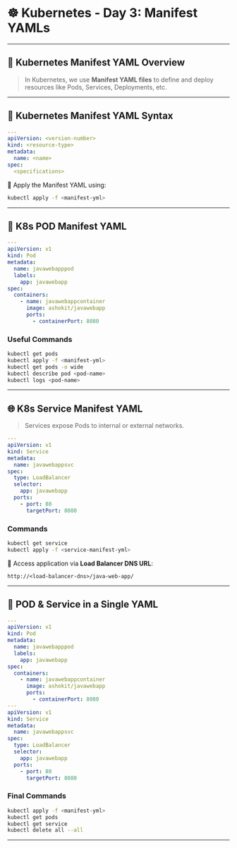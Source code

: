 
# ☸️ Kubernetes - Day 3: Manifest YAMLs

---

## 📄 Kubernetes Manifest YAML Overview

> In Kubernetes, we use **Manifest YAML files** to define and deploy resources like Pods, Services, Deployments, etc.

---

## 🧱 Kubernetes Manifest YAML Syntax

```yaml
---
apiVersion: <version-number>
kind: <resource-type>
metadata:
  name: <name>
spec:
  <specifications>
```

🔧 Apply the Manifest YAML using:

```bash
kubectl apply -f <manifest-yml>
```

---

## 🚀 K8s POD Manifest YAML

```yaml
---
apiVersion: v1
kind: Pod
metadata:
  name: javawebapppod
  labels:
    app: javawebapp
spec:
  containers:
    - name: javawebappcontainer
      image: ashokit/javawebapp
      ports:
        - containerPort: 8080
```

### Useful Commands

```bash
kubectl get pods
kubectl apply -f <manifest-yml>
kubectl get pods -o wide
kubectl describe pod <pod-name>
kubectl logs <pod-name>
```

---

## 🌐 K8s Service Manifest YAML

> Services expose Pods to internal or external networks.

```yaml
---
apiVersion: v1
kind: Service
metadata:
  name: javawebappsvc
spec:
  type: LoadBalancer
  selector:
    app: javawebapp
  ports:
    - port: 80
      targetPort: 8080
```

### Commands

```bash
kubectl get service
kubectl apply -f <service-manifest-yml>
```

🔗 Access application via **Load Balancer DNS URL**:
```
http://<load-balancer-dns>/java-web-app/
```

---

## 🔄 POD & Service in a Single YAML

```yaml
---
apiVersion: v1
kind: Pod
metadata:
  name: javawebapppod
  labels:
    app: javawebapp
spec:
  containers:
    - name: javawebappcontainer
      image: ashokit/javawebapp
      ports:
        - containerPort: 8080
---
apiVersion: v1
kind: Service
metadata:
  name: javawebappsvc
spec:
  type: LoadBalancer
  selector:
    app: javawebapp
  ports:
    - port: 80
      targetPort: 8080
```

### Final Commands

```bash
kubectl apply -f <manifest-yml>
kubectl get pods
kubectl get service
kubectl delete all --all
```

---
